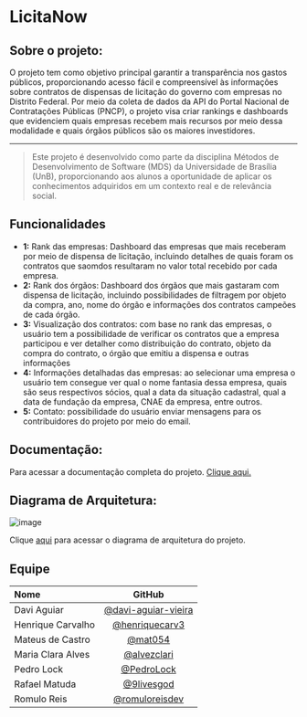 # LicitaNow

## Sobre o projeto:
<p>O projeto tem como objetivo principal garantir a transparência nos gastos públicos, proporcionando acesso fácil e compreensível às informações sobre contratos de dispensas de licitação do governo com empresas no Distrito Federal. Por meio da coleta de dados da API do Portal Nacional de Contratações Públicas (PNCP), o projeto visa criar rankings e dashboards que evidenciem quais empresas recebem mais recursos por meio dessa modalidade e quais órgãos públicos são os maiores investidores.</p>

<hr/>

>  Este projeto é desenvolvido como parte da disciplina Métodos de Desenvolvimento de Software (MDS) da Universidade de Brasília (UnB), proporcionando aos alunos a oportunidade de aplicar os conhecimentos adquiridos em um contexto real e de relevância social.

## Funcionalidades 

- **1:** Rank das empresas: Dashboard das empresas que mais receberam por meio de dispensa de licitação, incluindo detalhes de quais foram os contratos que saomdos resultaram no valor total recebido por cada empresa.
- **2:** Rank dos órgãos: Dashboard dos órgãos que mais gastaram com dispensa de licitação, incluindo possibilidades de filtragem por objeto da compra, ano, nome do órgão e informações dos contratos campeões de cada órgão.
- **3:** Visualização dos contratos: com base no rank das empresas, o usuário tem a possibilidade de verificar os contratos que a empresa participou e ver detalher como distribuição do contrato, objeto da compra do contrato, o órgão que emitiu a dispensa e outras informações
- **4:** Informações detalhadas das empresas: ao selecionar uma empresa o usuário tem consegue ver qual o nome fantasia dessa empresa, quais são seus respectivos sócios, qual a data da situação cadastral, qual a data de fundação da empresa, CNAE da empresa, entre outros.
- **5:** Contato: possibilidade do usuário enviar mensagens para os contribuidores do projeto por meio do email.

## Documentação:
<p>Para acessar a documentação completa do projeto. <a href="https://unb-mds.github.io/2024-1-Squad-10/">Clique aqui.</a></p>

## Diagrama de Arquitetura: 
![image](https://github.com/unb-mds/2024-1-Squad-10/assets/145598542/4850441c-f750-410b-a8d8-c478e8ece700)

<p>Clique <a href="https://www.figma.com/board/NBvsCarJ03JDQZUAZ24csy/Diagrama-de-Arquitetura?node-id=0-1&t=O5K8SFcl7e9Cseye-0">aqui</a> para acessar o diagrama de arquitetura do projeto.

## Equipe

| Nome                           |                           GitHub                           |
| :----------------------------- | :--------------------------------------------------------: |
| Davi Aguiar                    |[@davi-aguiar-vieira](https://github.com/davi-aguiar-vieira)|
| Henrique Carvalho              |[@henriquecarv3](https://github.com/henriquecarv3)          |
| Mateus de Castro               |[@mat054](https://github.com/mat054)                        |
| Maria Clara Alves              |[@alvezclari](https://github.com/alvezclari)                |
| Pedro Lock                     |[@PedroLock](https://github.com/PedroLock)                  |
| Rafael Matuda                  |[@9livesgod](https://github.com/9livesgod)                  |
| Romulo Reis                    |[@romuloreisdev](https://github.com/romuloreisdev)          |
